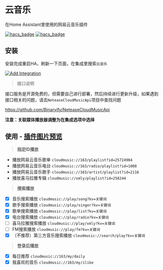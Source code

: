 # 云音乐

在Home Assistant里使用的网易云音乐插件

[![hacs_badge](https://img.shields.io/badge/Home-Assistant-%23049cdb)](https://www.home-assistant.io/)
[![hacs_badge](https://img.shields.io/badge/HACS-Custom-41BDF5.svg)](https://github.com/hacs/integration)



## 安装

安装完成重启HA，刷新一下页面，在集成里搜索`云音乐`

[![Add Integration](https://my.home-assistant.io/badges/config_flow_start.svg)](https://my.home-assistant.io/redirect/config_flow_start?domain=ha_cloud_music)

> 接口说明

接口服务是开源免费的，但需要自己进行部署，然后持续进行更新升级，如果遇到接口相关的问题，请去`NeteaseCloudMusicApi`项目中查找问题

https://github.com/Binaryify/NeteaseCloudMusicApi


**注意：关联媒体播放器调整为在集成选项中选择**

## 使用 - [插件图片预览](https://github.com/shaonianzhentan/image/blob/main/ha_cloud_music/README.md)

> **指定ID播放**

- 播放网易云音乐歌单 `cloudmusic://163/playlist?id=25724904`
- 播放网易云音乐电台 `cloudmusic://163/radio/playlist?id=1008`
- 播放网易云音乐歌手 `cloudmusic://163/artist/playlist?id=2116`
- 播放喜马拉雅专辑 `cloudmusic://xmly/playlist?id=258244`

> **搜索播放**

- [x] 音乐搜索播放 `cloudmusic://play/song?kv=关键词`
- [x] 歌手搜索播放 `cloudmusic://play/singer?kv=关键词`
- [x] 歌单搜索播放 `cloudmusic://play/list?kv=关键词`
- [x] 电台搜索播放 `cloudmusic://play/radio?kv=关键词`
- [ ] 喜马拉雅搜索播放 `cloudmusic://play/xmly?kv=关键词`
- [ ] FM搜索播放 `cloudmusic://play/fm?kv=关键词`
- [x] （不推荐）第三方音乐搜索播放 `cloudmusic://search/play?kv=关键词`

> **登录后播放**
- [x] 每日推荐 `cloudmusic://163/my/daily`
- [x] 我喜欢的音乐 `cloudmusic://163/my/ilike`